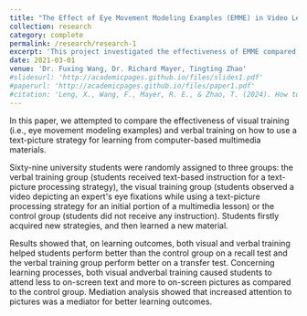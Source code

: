 ```yaml
---
title: "The Effect of Eye Movement Modeling Examples (EMME) in Video Learning "
collection: research
category: complete
permalink: /research/research-1
excerpt: 'This project investigated the effectiveness of EMME compared to other instructional design and learning strategies.'
date: 2021-03-01
venue: 'Dr. Fuxing Wang, Dr. Richard Mayer, Tingting Zhao'
#slidesurl: 'http://academicpages.github.io/files/slides1.pdf'
#paperurl: 'http://academicpages.github.io/files/paper1.pdf'
#citation: 'Leng, X., Wang, F., Mayer, R. E., & Zhao, T. (2024). How to train students to engage in text-picture integration for multimedia lessons. <i>British Journal of Educational Technology, 55</i>(3), 1167–1188.'
---
```


In this paper, we attempted to compare the effectiveness of visual training (i.e., eye movement modeling examples) and verbal training on how to use a text-picture strategy for learning from computer-based multimedia materials.

Sixty-nine university students were randomly assigned to three groups: the verbal training group (students received text-based instruction for a text-picture processing strategy), the visual training group (students observed a video depicting an expert's eye fixations while using a text-picture processing strategy for an initial portion of a multimedia lesson) or the control group (students did not receive any instruction). Students firstly acquired new strategies, and then learned a new material. 

Results showed that, on learning outcomes, both visual and verbal training helped students perform better than the control group on a recall test and the verbal training group perform better on a transfer test. Concerning learning processes, both visual andverbal training caused students to attend less to on-screen text and more to on-screen pictures as compared to the control group. Mediation analysis showed that increased attention to pictures was a mediator for better learning outcomes.
